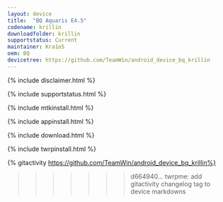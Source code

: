 ```yaml
---
layout: device
title:  "BQ Aquaris E4.5"
codename: krillin
downloadfolder: krillin
supportstatus: Current
maintainer: Kra1o5
oem: BQ
devicetree: https://github.com/TeamWin/android_device_bq_krillin
---
```


{% include disclaimer.html %}

{% include supportstatus.html %}

{% include mtkinstall.html %}

{% include appinstall.html %}

{% include download.html %}

{% include twrpinstall.html %}

{% gitactivity  https://github.com/TeamWin/android_device_bq_krillin%}
>>>>>>> d664940... twrpme: add gitactivity changelog tag to device markdowns
